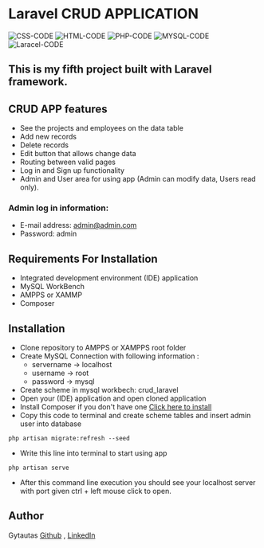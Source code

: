 # Laravel CRUD APPLICATION
![CSS-CODE](https://img.shields.io/badge/CSS-CODE-orange)
![HTML-CODE](https://img.shields.io/badge/HTML-CODE-blue)
![PHP-CODE](https://img.shields.io/badge/PHP-CODE-9cf)
![MYSQL-CODE](https://img.shields.io/badge/MYSQL-CODE-yellow)
![Laracel-CODE](https://img.shields.io/badge/LARAVEL-CODE-blueviolet)

## This is my fifth project built with Laravel framework.

## CRUD APP features
* See the projects and employees on the data table
* Add new records
* Delete records 
* Edit button that allows change data
* Routing between valid pages
* Log in and Sign up functionality
* Admin and User area for using app (Admin can modify data, Users read only).
### Admin log in information:
* E-mail address: admin@admin.com
* Password: admin 

## Requirements For Installation
* Integrated development environment (IDE) application
* MySQL WorkBench
* AMPPS or XAMMP
* Composer 

## Installation
* Clone repository to AMPPS or XAMPPS root folder 
* Create MySQL Connection with following information :
    * servername -> localhost  
    * username -> root  
    * password -> mysql  
* Create scheme in mysql workbech: crud_laravel
* Open your (IDE) application and open cloned application
* Install Composer if you don't have one [Click here to install](https://getcomposer.org/doc/00-intro.md#installation-windows)
* Copy this code to terminal and create scheme tables and insert admin user into database
```
php artisan migrate:refresh --seed  
```
* Write this line into terminal to start using app
```
php artisan serve
```
* After this command line execution you should see your localhost server with port given ctrl + left mouse click to open.
## Author
Gytautas [Github](https://github.com/Gytzum) , [LinkedIn](https://www.linkedin.com/in/gytautas-zumaras-4ab552210/)
